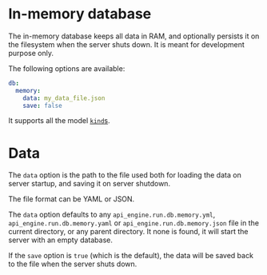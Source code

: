 # In-memory database

The in-memory database keeps all data in RAM, and optionally persists it on
the filesystem when the server shuts down. It is meant for development purpose
only.

The following options are available:

```yml
db:
  memory:
    data: my_data_file.json
    save: false
```

It supports all the model [`kind`s](databases.md#model-kinds).

# Data

The `data` option is the path to the file used both for loading the data on
server startup, and saving it on server shutdown.

The file format can be YAML or JSON.

The `data` option defaults to any `api_engine.run.db.memory.yml`,
`api_engine.run.db.memory.yaml` or `api_engine.run.db.memory.json` file in the
current directory, or any parent directory. It none is found, it will start
the server with an empty database.

If the `save` option is `true` (which is the default), the data will be saved
back to the file when the server shuts down.
